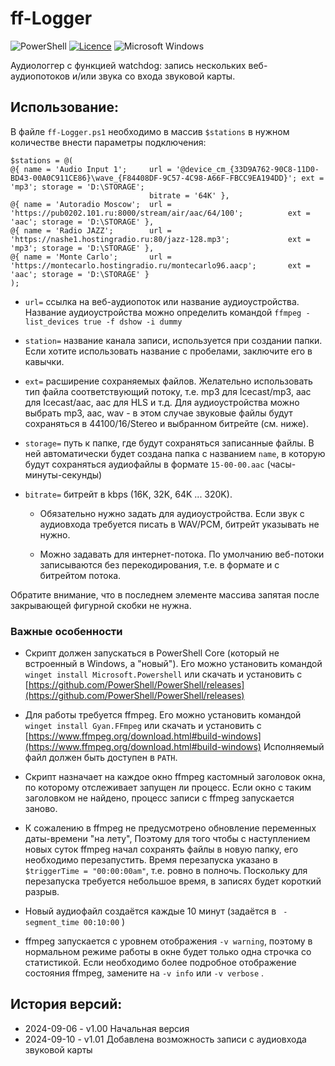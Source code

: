 # ff-Logger

![PowerShell](https://img.shields.io/badge/PowerShell-%235391FE.svg?style=for-the-badge&logo=powershell&logoColor=white)
[![Licence](https://img.shields.io/github/license/ykmn/ff-Logger?style=for-the-badge)](./LICENSE)
![Microsoft Windows](https://img.shields.io/badge/Microsoft-Windows-%FF5F91FF.svg?style=for-the-badge&logo=Microsoft%20Windows&logoColor=white)


Аудиологгер с функцией watchdog: запись нескольких веб-аудиопотоков и/или звука
со входа звуковой карты.

## Использование:

В файле `ff-Logger.ps1` необходимо в массив `$stations` в нужном количестве внести
параметры подключения:

```
$stations = @(
@{ name = 'Audio Input 1';     url = '@device_cm_{33D9A762-90C8-11D0-BD43-00A0C911CE86}\wave_{F84408DF-9C57-4C98-A66F-FBCC9EA194DD}'; ext = 'mp3'; storage = 'D:\STORAGE';
                               bitrate = '64K' },
@{ name = 'Autoradio Moscow';  url = 'https://pub0202.101.ru:8000/stream/air/aac/64/100';          ext = 'aac'; storage = 'D:\STORAGE' },
@{ name = 'Radio JAZZ';        url = 'https://nashe1.hostingradio.ru:80/jazz-128.mp3';             ext = 'mp3'; storage = 'D:\STORAGE' },
@{ name = 'Monte Carlo';       url = 'https://montecarlo.hostingradio.ru/montecarlo96.aacp';       ext = 'aac'; storage = 'D:\STORAGE' }
);
```

* `url=` ссылка на веб-аудиопоток или название аудиоустройства. Название
аудиоустройства можно определить командой
`ffmpeg -list_devices true -f dshow -i dummy`

* `station=` название канала записи, используется при создании папки.
Если хотите использовать название с пробелами, заключите его в кавычки.

* `ext=` расширение сохраняемых файлов. Желательно использовать тип файла
соответствующий потоку, т.е. mp3 для Icecast/mp3, aac для Icecast/aac,
aac для HLS и т.д. Для аудиоустройства можно выбрать mp3, aac, wav -
в этом случае звуковые файлы будут сохраняться в 44100/16/Stereo и выбранном
битрейте (см. ниже).

* `storage=` путь к папке, где будут сохраняться записанные файлы.
В ней автоматически будет создана папка с названием `name`, в которую будут
сохраняться аудиофайлы в формате `15-00-00.aac` (часы-минуты-секунды)

* `bitrate=` битрейт в kbps (16K, 32K, 64K ... 320K).

    * Обязательно нужно задать для аудиоустройства. Если звук с аудиовхода
требуется писать в WAV/PCM, битрейт указывать не нужно.

    * Можно задавать для интернет-потока. По умолчанию веб-потоки записываются
без перекодирования, т.е. в формате и с битрейтом потока.

Обратите внимание, что в последнем элементе массива запятая после закрывающей
фигурной скобки не нужна.


### Важные особенности

* Скрипт должен запускаться в PowerShell Core (который не встроенный в Windows,
а "новый"). Его можно установить командой `winget install Microsoft.Powershell`
или скачать и установить с
[https://github.com/PowerShell/PowerShell/releases](https://github.com/PowerShell/PowerShell/releases)

* Для работы требуется ffmpeg. Его можно установить командой
`winget install Gyan.FFmpeg` или скачать и установить с
[https://www.ffmpeg.org/download.html#build-windows](https://www.ffmpeg.org/download.html#build-windows)
Исполняемый файл должен быть доступен в `PATH`.

* Скрипт назначает на каждое окно ffmpeg кастомный заголовок окна, по которому
отслеживает запущен ли процесс. Если окно с таким заголовком не найдено,
процесс записи с ffmpeg запускается заново.

* К сожалению в ffmpeg не предусмотрено обновление переменных даты-времени
"на лету", Поэтому для того чтобы с наступлением новых суток ffmpeg начал
сохранять файлы в новую папку, его необходимо перезапустить.
Время перезапуска указано в `$triggerTime = "00:00:00am"`, т.е.
ровно в полночь. Поскольку для перезапуска требуется небольшое время,
в записях будет короткий разрыв.

* Новый аудиофайл создаётся каждые 10 минут (задаётся в ` -segment_time 00:10:00` )

* ffmpeg запускается с уровнем отображения ` -v warning `, поэтому в нормальном
режиме работы в окне будет только одна строчка со статистикой. Если необходимо
более подробное отображение состояния ffmpeg, замените на ` -v info `
или ` -v verbose ` .


## История версий:
* 2024-09-06 - v1.00 Начальная версия
* 2024-09-10 - v1.01 Добавлена возможность записи с аудиовхода звуковой карты

